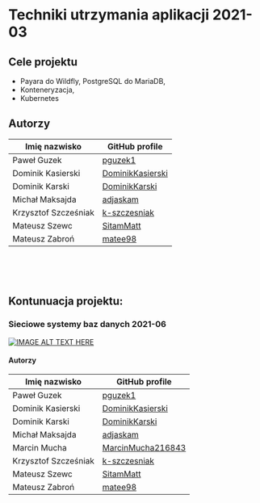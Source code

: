 # Techniki utrzymania aplikacji 2021-03


## Cele projektu
- Payara do Wildfly, PostgreSQL do MariaDB,
- Konteneryzacja,
- Kubernetes

## Autorzy

| Imię nazwisko           | GitHub profile                                             |
| ----------------------- | ---------------------------------------------------------- |
| Paweł Guzek             | [pguzek1](https://github.com/pguzek1)                      |
| Dominik Kasierski       | [DominikKasierski](https://github.com/DominikKasierski)    |
| Dominik Karski          | [DominikKarski](https://github.com/DominikKarski)          |
| Michał Maksajda         | [adjaskam](https://github.com/adjaskam)                    |
| Krzysztof Szcześniak    | [k-szczesniak](https://github.com/k-szczesniak)            |
| Mateusz Szewc           | [SitamMatt](https://github.com/SitamMatt)                  |
| Mateusz Zabroń          | [matee98](https://github.com/matee98)                      |


<br><br><br>
## Kontunuacja projektu:
### Sieciowe systemy baz danych 2021-06


[![IMAGE ALT TEXT HERE](https://img.youtube.com/vi/TtcKAKHBJeI/0.jpg)](https://www.youtube.com/embed/TtcKAKHBJeI)


#### Autorzy

| Imię nazwisko           | GitHub profile                                             |
| ----------------------- | ---------------------------------------------------------- |
| Paweł Guzek             | [pguzek1](https://github.com/pguzek1)                      |
| Dominik Kasierski       | [DominikKasierski](https://github.com/DominikKasierski)    |
| Dominik Karski          | [DominikKarski](https://github.com/DominikKarski)          |
| Michał Maksajda         | [adjaskam](https://github.com/adjaskam)                    |
| Marcin Mucha            | [MarcinMucha216843](https://github.com/MarcinMucha216843)  |
| Krzysztof Szcześniak    | [k-szczesniak](https://github.com/k-szczesniak)            |
| Mateusz Szewc           | [SitamMatt](https://github.com/SitamMatt)                  |
| Mateusz Zabroń          | [matee98](https://github.com/matee98)                      |
